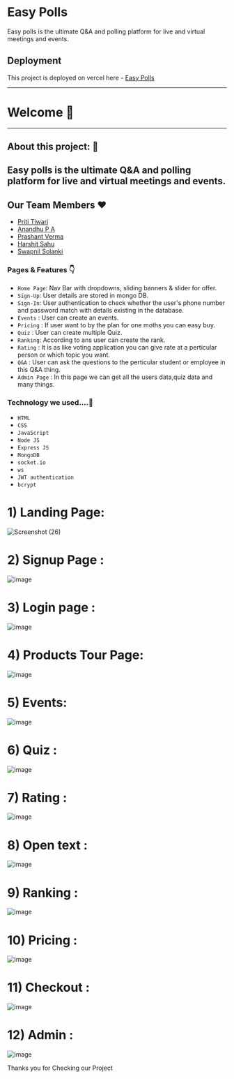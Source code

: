 # Easy Polls
Easy polls is the ultimate Q&A and polling platform for live and virtual meetings and events.


## Deployment

This project is deployed on vercel here - [Easy Polls](https://fun-note-365.vercel.app/)



---

# Welcome 👋

---

## About this project: 🙌

Easy polls is the ultimate Q&A and polling platform for live and virtual meetings and events.
---

## Our Team Members ❤️
- [Priti Tiwari](https://www.linkedin.com/in/priti-tiwari-5149b8255/)
- [Anandhu P A](https://www.linkedin.com/in/anandhu-p-a-953a30231/)
- [Prashant Verma](https://www.linkedin.com/in/prashant-verma-b44738178/)
- [Harshit Sahu]()
- [Swapnil Solanki]()

### Pages & Features 👇

- `Home Page`: Nav Bar with dropdowns, sliding banners & slider for offer.
- `Sign-Up`: User details are stored in mongo DB.
- `Sign-In`: User authentication to check whether the user's phone number and password match with details existing in the database.
- `Events` : User can create an events.
- `Pricing` : If user want to by the plan for one moths you can easy buy.
- `Quiz` : User can create multiple Quiz.
- `Ranking`: According to ans user can create the rank.
- `Rating` : It is as like voting application you can give rate at a perticular person or which topic you want.
- `Q&A` : User can ask the questions to the perticular student or employee in this Q&A thing.
- `Admin Page` : In this page we can get all the users data,quiz data and many things.



### Technology we used....🔧

- `HTML` 
- `CSS` 
- `JavaScript`
- `Node JS`
- `Express JS`
- `MongoDB` 
- `socket.io`
- `ws`
- `JWT authentication`
- `bcrypt`

# 1) Landing Page:

![Screenshot (26)](https://user-images.githubusercontent.com/115460521/229415801-c8196852-907d-492f-8f1b-8c51cdd2d4b9.png)


# 2) Signup Page :
![image](https://user-images.githubusercontent.com/115460521/229418120-b18ce2fc-75bf-4099-bbf9-216f2575f9c2.png)

# 3) Login page :
![image](https://user-images.githubusercontent.com/115460521/229418052-d1276a5b-7574-433b-93ce-f6e25970c4d2.png)


# 4) Products Tour Page:

![image](https://user-images.githubusercontent.com/115460521/229415938-04462898-8844-4903-94cd-3cbc93d9eba4.png)

# 5) Events:

![image](https://user-images.githubusercontent.com/115460521/229416059-1a032262-081d-42ca-8b20-97d6d9bf6a66.png)

# 6)  Quiz :

![image](https://user-images.githubusercontent.com/115460521/229416129-2b8a10f1-af54-431e-a100-fce7f5faa639.png)

# 7) Rating :

![image](https://user-images.githubusercontent.com/115460521/229416206-000885e3-16c0-4b63-972c-234ee69a94e3.png)

# 8) Open text :

![image](https://user-images.githubusercontent.com/115460521/229416413-8e70cd65-0496-402d-a99e-ea9b75490d6a.png)


# 9) Ranking :
![image](https://user-images.githubusercontent.com/115460521/229418898-632bd996-224d-4fbc-8c5a-218ac95c7bbe.png)


# 10) Pricing :
![image](https://user-images.githubusercontent.com/115460521/229418314-afaba827-c1b5-4b7b-8ff5-db2347d93883.png)

# 11) Checkout :
![image](https://user-images.githubusercontent.com/115460521/229418472-f98f6a13-be0e-4a2c-ae70-b683f9e2ea17.png)

# 12) Admin :

![image](https://user-images.githubusercontent.com/115460521/229418246-4ab43d2e-1a4a-4f85-b065-ba25f70d3b56.png)




Thanks you for Checking our Project
